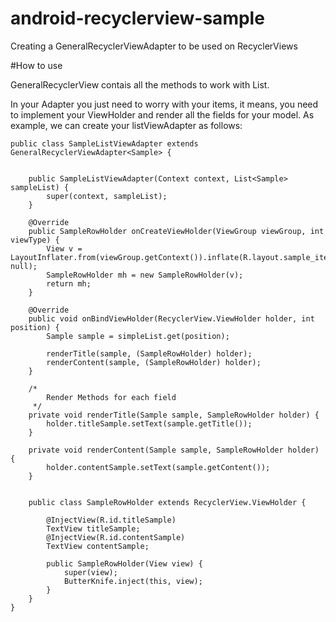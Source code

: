 # android-recyclerview-sample
Creating a GeneralRecyclerViewAdapter to be used on RecyclerViews

#How to use

GeneralRecyclerView contais  all the methods to work with List.

In your Adapter you just need to worry with your items, it means, 
you need to implement your ViewHolder and render all the fields for your model. As example, we can create your
listViewAdapter as follows:

```
public class SampleListViewAdapter extends GeneralRecyclerViewAdapter<Sample> {


    public SampleListViewAdapter(Context context, List<Sample> sampleList) {
        super(context, sampleList);
    }

    @Override
    public SampleRowHolder onCreateViewHolder(ViewGroup viewGroup, int viewType) {
        View v = LayoutInflater.from(viewGroup.getContext()).inflate(R.layout.sample_item, null);
        SampleRowHolder mh = new SampleRowHolder(v);
        return mh;
    }

    @Override
    public void onBindViewHolder(RecyclerView.ViewHolder holder, int position) {
        Sample sample = simpleList.get(position);

        renderTitle(sample, (SampleRowHolder) holder);
        renderContent(sample, (SampleRowHolder) holder);
    }

    /*
        Render Methods for each field
     */
    private void renderTitle(Sample sample, SampleRowHolder holder) {
        holder.titleSample.setText(sample.getTitle());
    }

    private void renderContent(Sample sample, SampleRowHolder holder) {
        holder.contentSample.setText(sample.getContent());
    }


    public class SampleRowHolder extends RecyclerView.ViewHolder {

        @InjectView(R.id.titleSample)
        TextView titleSample;
        @InjectView(R.id.contentSample)
        TextView contentSample;

        public SampleRowHolder(View view) {
            super(view);
            ButterKnife.inject(this, view);
        }
    }
}
```
